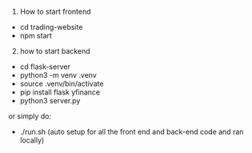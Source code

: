 1. How to start frontend
- cd trading-website
- npm start

2. how to start backend
- cd flask-server
- python3 -m venv .venv 
- source .venv/bin/activate
- pip install flask yfinance
- python3 server.py


or simply do:
- ./run.sh (auto setup for all the front end and back-end code and ran locally)
